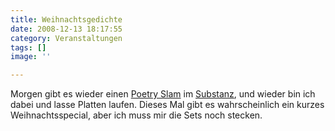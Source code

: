 ```yaml
---
title: Weihnachtsgedichte
date: 2008-12-13 18:17:55
category: Veranstaltungen
tags: []
image: ''

---
```


Morgen gibt es wieder einen [Poetry Slam](http://www.planetslam.de/) im [Substanz](http://www.substanz-club.de), und wieder bin ich dabei und lasse Platten laufen. Dieses Mal gibt es wahrscheinlich ein kurzes Weihnachtsspecial, aber ich muss mir die Sets noch stecken.
